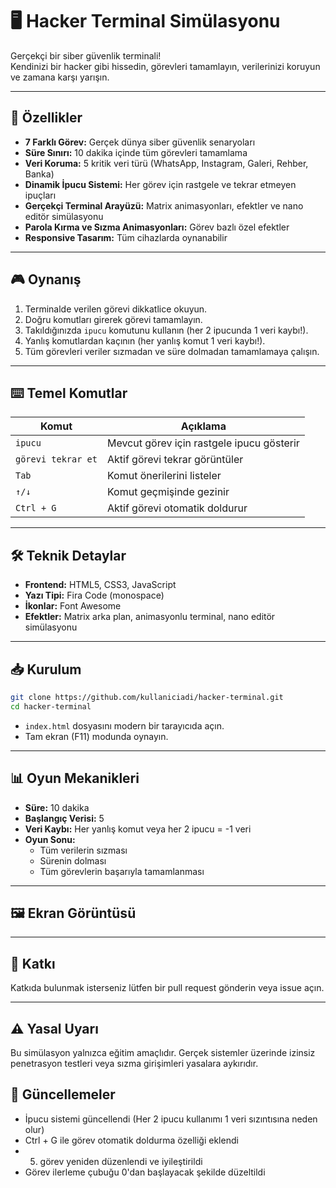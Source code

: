 # 🖥️ Hacker Terminal Simülasyonu

Gerçekçi bir siber güvenlik terminali!  
Kendinizi bir hacker gibi hissedin, görevleri tamamlayın, verilerinizi koruyun ve zamana karşı yarışın.

<!-- Demo veya GIF eklemek için aşağıdaki satırı kullanın -->
<!-- ![Demo](docs/demo.gif) -->

---

## 🚀 Özellikler

- **7 Farklı Görev:** Gerçek dünya siber güvenlik senaryoları
- **Süre Sınırı:** 10 dakika içinde tüm görevleri tamamlama
- **Veri Koruma:** 5 kritik veri türü (WhatsApp, Instagram, Galeri, Rehber, Banka)
- **Dinamik İpucu Sistemi:** Her görev için rastgele ve tekrar etmeyen ipuçları
- **Gerçekçi Terminal Arayüzü:** Matrix animasyonları, efektler ve nano editör simülasyonu
- **Parola Kırma ve Sızma Animasyonları:** Görev bazlı özel efektler
- **Responsive Tasarım:** Tüm cihazlarda oynanabilir

---

## 🎮 Oynanış

1. Terminalde verilen görevi dikkatlice okuyun.
2. Doğru komutları girerek görevi tamamlayın.
3. Takıldığınızda `ipucu` komutunu kullanın (her 2 ipucunda 1 veri kaybı!).
4. Yanlış komutlardan kaçının (her yanlış komut 1 veri kaybı!).
5. Tüm görevleri veriler sızmadan ve süre dolmadan tamamlamaya çalışın.

---

## ⌨️ Temel Komutlar

| Komut              | Açıklama                                 |
|--------------------|------------------------------------------|
| `ipucu`            | Mevcut görev için rastgele ipucu gösterir|
| `görevi tekrar et` | Aktif görevi tekrar görüntüler           |
| `Tab`              | Komut önerilerini listeler               |
| `↑/↓`              | Komut geçmişinde gezinir                 |
| `Ctrl + G`         | Aktif görevi otomatik doldurur           |

---

## 🛠️ Teknik Detaylar

- **Frontend:** HTML5, CSS3, JavaScript
- **Yazı Tipi:** Fira Code (monospace)
- **İkonlar:** Font Awesome
- **Efektler:** Matrix arka plan, animasyonlu terminal, nano editör simülasyonu

---

## 📥 Kurulum

```bash
git clone https://github.com/kullaniciadi/hacker-terminal.git
cd hacker-terminal
```
- `index.html` dosyasını modern bir tarayıcıda açın.
- Tam ekran (F11) modunda oynayın.

---

## 📊 Oyun Mekanikleri

- **Süre:** 10 dakika
- **Başlangıç Verisi:** 5
- **Veri Kaybı:** Her yanlış komut veya her 2 ipucu = -1 veri
- **Oyun Sonu:**
  - Tüm verilerin sızması
  - Sürenin dolması
  - Tüm görevlerin başarıyla tamamlanması

---

## 🖼️ Ekran Görüntüsü

<!-- Ekran görüntüsü eklemek için aşağıdaki satırı kullanın -->
<!-- ![Ekran Görüntüsü](docs/screenshot.png) -->

---

## 🤝 Katkı

Katkıda bulunmak isterseniz lütfen bir pull request gönderin veya issue açın.

---

## ⚠️ Yasal Uyarı

Bu simülasyon yalnızca eğitim amaçlıdır. Gerçek sistemler üzerinde izinsiz penetrasyon testleri veya sızma girişimleri yasalara aykırıdır.

## 🔄 Güncellemeler

- İpucu sistemi güncellendi (Her 2 ipucu kullanımı 1 veri sızıntısına neden olur)
- Ctrl + G ile görev otomatik doldurma özelliği eklendi
- 5. görev yeniden düzenlendi ve iyileştirildi
- Görev ilerleme çubuğu 0'dan başlayacak şekilde düzeltildi
